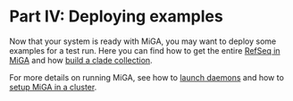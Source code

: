 # Part IV: Deploying examples

Now that your system is ready with MiGA, you may want to deploy some examples
for a test run. Here you can find how to get the entire
[RefSeq in MiGA](part4/deploy-refseq.md) and how
[build a clade collection](part4/deploy-clade.md).

For more details on running MiGA, see how to [launch daemons](part4/daemons.md)
and how to [setup MiGA in a cluster](part4/cluster.md).
